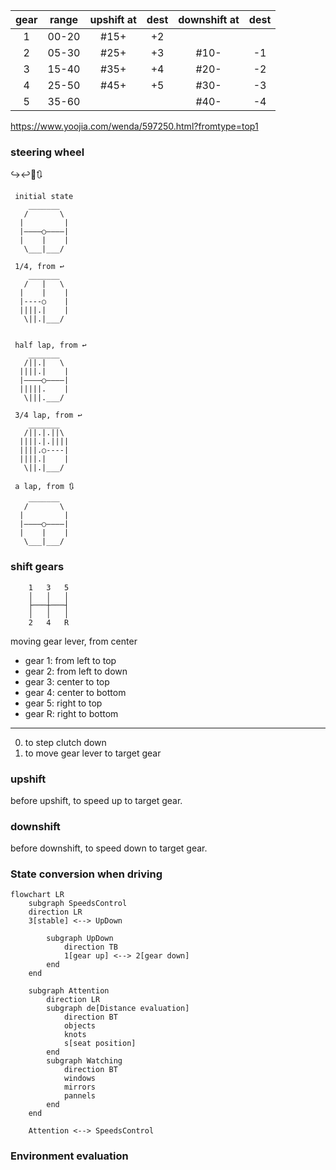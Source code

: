 | gear  | range | upshift at | dest  | downshift at | dest  |
| :---: | :---: | :--------: | :---: | :----------: | :---: |
|   1   | 00-20 |    #15+    |  +2   |              |       |
|   2   | 05-30 |    #25+    |  +3   |     #10-     |  -1   |
|   3   | 15-40 |    #35+    |  +4   |     #20-     |  -2   |
|   4   | 25-50 |    #45+    |  +5   |     #30-     |  -3   |
|   5   | 35-60 |            |       |     #40-     |  -4   |

https://www.yoojia.com/wenda/597250.html?fromtype=top1

### steering wheel

↪️↩️🔄🔃

``` 
 initial state
    _______
   /       \
  |         |
  |————○————|
  |    |    |
   \___|___/
 
 1/4, from ↩️              
    _______
   /   |   \
  |    |    |
  |----○    |
  ||||.|    |
   \||.|___/


 half lap, from ↩️              
    _______
   /||.|   \
  ||||.|    |
  |————○————|
  |||||.    |
   \|||.___/

 3/4 lap, from ↩️
    _______
   /||.|.||\
  ||||.|.||||
  ||||.○----|
  ||||.|    |
   \||.|___/

 a lap, from 🔃              
    _______
   /       \
  |         |
  |————○————|
  |    |    |
   \___|___/

```



### shift gears

```
    1   3   5
    │   │   │
    ├───┼───┤
    │   │   │    
    2   4   R
```
moving gear lever, from center 
- gear 1: from left to top
- gear 2: from left to down
- gear 3: center to top
- gear 4: center to bottom
- gear 5: right to top
- gear R: right to bottom

---

0. to step clutch down
1. to move gear lever to target gear


### upshift 

before upshift, to speed up to target gear.

### downshift

before downshift, to speed down to target gear.  

### State conversion when driving

```mermaid
flowchart LR
    subgraph SpeedsControl
    direction LR
    3[stable] <--> UpDown
    
        subgraph UpDown
            direction TB
            1[gear up] <--> 2[gear down]
        end
    end

    subgraph Attention
        direction LR
        subgraph de[Distance evaluation]
            direction BT
            objects
            knots
            s[seat position]
        end
        subgraph Watching
            direction BT
            windows 
            mirrors
            pannels
        end
    end

    Attention <--> SpeedsControl
```

### Environment evaluation

